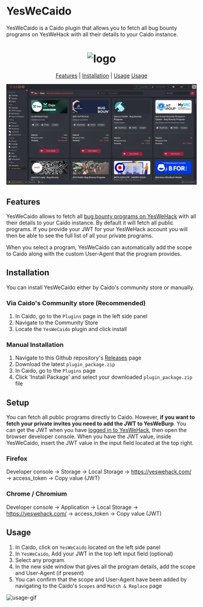 # YesWeCaido

YesWeCaido is a Caido plugin that allows you to fetch all bug bounty programs on YesWeHack with all their details to your Caido instance.

<h1 align="center">
  <img src="assets/yeswecaido-logo.png" alt="logo" width="220px">
  <br>
</h1>
 
<p align="center">
  <a href="#features">Features</a> |
  <a href="#installation">Installation</a> |
  <a href="#usage">Usage</a>
  <a href="#setup">Usage</a>
</p>

<img src="assets/yeswecaido.png" alt="preview" width="auto">

## Features

YesWeCaido allows to fetch all [bug bounty programs on YesWeHack](https://yeswehack.com/programs) with all their details to your Caido instance. By default it will fetch all public programs. If you provide your JWT for your YesWeHack account you will then be able to see the full list of all your private programs.

When you select a program, YesWeCaido can automatically add the scope to Caido along with the custom User-Agent that the program provides.

## Installation

You can install YesWeCaido either by Caido's community store or manually.

### Via Caido's Community store (Recommended)
1. In Caido, go to the `Plugins` page in the left side panel
2. Navigate to the Community Store
3. Locate the `YesWeCaido` plugin and click install

### Manual Installation
1. Navigate to this Github repository's [Releases](https://github.com/yeswehack/yeswecaido/releases) page
2. Download the latest `plugin_package.zip`
3. In Caido, go to the `Plugins` page
4. Click 'Install Package' and select your downloaded `plugin_package.zip` file

## Setup

You can fetch all public programs directly to Caido. However, **if you want to fetch your private invites you need to add the JWT to YesWeBurp**. You can get the JWT when you have [logged in to YesWeHack](https://yeswehack.com/auth/login), then open the browser developer console. When you have the JWT value, inside YesWeCaido, insert the JWT value in the input field located at the top right.

### Firefox
Developer console → Storage → Local Storage → https://yeswehack.com/ → access_token → Copy value (JWT)

### Chrome / Chromium
Developer console → Application → Local Storage → https://yeswehack.com/ → access_token → Copy value (JWT)

## Usage
1. In Caido, click on `YesWeCaido` located on the left side panel
2. In `YesWeCaido`, Add your JWT in the top left input field (optional)
3. Select any program.
4. In the new side window that gives all the program details, add the scope and User-Agent (if present)
5. You can confirm that the scope and User-Agent have been added by navigating to the Caido's `Scopes` and `Match & Replace` page

<img src="assets/yeswecaido_usage.gif" alt="usage-gif">

